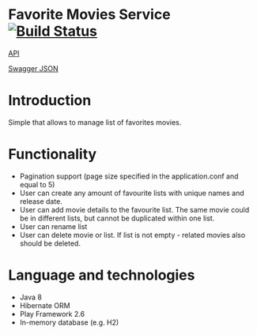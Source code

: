 # Favorite Movies Service [![Build Status](https://travis-ci.org/Andro999b/favorite-movies-service.svg?branch=master)](https://travis-ci.org/Andro999b/favorite-movies-service)

[API](https://favorite-movies-list.herokuapp.com/)

[Swagger JSON](https://favorite-movies-list.herokuapp.com/swagger.json)

# Introduction

Simple that allows to manage list of favorites movies.

# Functionality

* Pagination support (page size specified in the application.conf and equal to 5)
* User can create any amount of favourite lists with unique names and release date.
* User can add movie details to the favourite list. The same movie could be in different lists, but cannot be duplicated within one list.
* User can rename list
* User can delete movie or list. If list is not empty - related movies also should be deleted.

# Language and technologies

* Java 8
* Hibernate ORM
* Play Framework 2.6
* In-memory database (e.g. H2)
